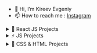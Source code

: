 - 👋 Hi, I’m Kireev Evgeniy
- 📫 How to reach me : [Instagram](https://instagram.com/ev_kireev?igshid=NmNmNjAwNzg=) 
	 
 <details><summary>🚀 React JS Projects</summary>
  
   1. [Pizza-shop React](https://evgkireev.github.io/React-pizza/).
   2. [To-do React](https://evgkireev.github.io/todo-react-2/).
   3. [Counter React](https://evgkireev.github.io/Counter/).
   4. covid-19 in developing.
  
</details>
  <details><summary>⚡ JS Projects</summary>
  
   1. [Trello JS](https://evgkireev.github.io/trello/).
   2. [To-do JS](https://evgkireev.github.io/todo-app/).
  
</details>
  <details><summary>🌱 CSS & HTML Projects</summary>
  
   1. [Shop HIMO](https://evgkireev.github.io/HIMO).
   2. [PROTOTYPES AXIT](https://evgkireev.github.io/AXIT/).
   3. [PROTOTYPES ActiveBox](https://evgkireev.github.io/ActiveBox/).
   4. Online store MARCHO.
   5. Online store GLEE.
  
</details>


